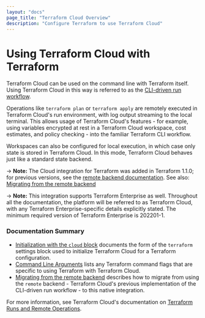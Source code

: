 ```yaml
---
layout: "docs"
page_title: "Terraform Cloud Overview"
description: "Configure Terraform to use Terraform Cloud"
---
```


# Using Terraform Cloud with Terraform

Terraform Cloud can be used on the command line with Terraform itself. Using Terraform Cloud in this
way is referred to as the [CLI-driven run workflow](/docs/cloud/run/cli.html).

Operations like `terraform plan` or `terraform apply` are remotely executed in Terraform Cloud's run
environment, with log output streaming to the local terminal. This allows usage of Terraform Cloud's
features - for example, using variables encrypted at rest in a Terraform Cloud workspace, cost
estimates, and policy checking - into the familiar Terraform CLI workflow.

Workspaces can also be configured for local execution, in which case only state is stored in
Terraform Cloud. In this mode, Terraform Cloud behaves just like a standard state backend.

-> **Note:** The Cloud integration for Terraform was added in Terraform 1.1.0; for previous
versions, see the [remote backend documentation](/docs/language/settings/backends/remote.html). See
also: [Migrating from the remote
backend](/docs/cli/cloud/migrating-from-the-remote-backend.html)

-> **Note:** This integration supports Terraform Enterprise as well. Throughout all the
documentation, the platform will be referred to as Terraform Cloud, with any Terraform
Enterprise-specific details explicitly stated. The minimum required version of Terraform Enterprise
is 202201-1.

### Documentation Summary

* [Initialization with the `cloud` block](/docs/cli/cloud/initialization.html) documents the form of the `terraform` settings block used to initialize Terraform Cloud for a Terraform configuration.
* [Command Line Arguments](/docs/cli/cloud/command-line-arguments.html) lists any Terraform command flags that are specific to using Terraform with Terraform Cloud.
* [Migrating from the remote
backend](/docs/cli/cloud/migrating-from-the-remote-backend.html) describes
how to migrate from using the `remote` backend - Terraform Cloud's previous implementation of the
CLI-driven run workflow - to this native integration.

For more information, see Terraform Cloud's documentation on [Terraform Runs and Remote
Operations](/docs/cloud/run/index.html).
